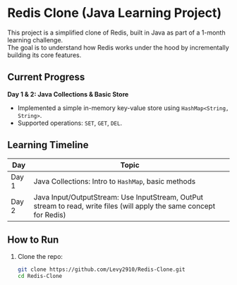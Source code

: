 # Redis Clone (Java Learning Project)

This project is a simplified clone of Redis, built in Java as part of a 1-month learning challenge.  
The goal is to understand how Redis works under the hood by incrementally building its core features.

## Current Progress

**Day 1 & 2: Java Collections & Basic Store**
- Implemented a simple in-memory key-value store using `HashMap<String, String>`.
- Supported operations: `SET`, `GET`, `DEL`.

## Learning Timeline

| Day | Topic |
|-----|-------|
| Day 1 | Java Collections: Intro to `HashMap`, basic methods |
| Day 2 | Java Input/OutputStream: Use InputStream, OutPut stream to read, write files (will apply the same concept for Redis) |

## How to Run

1. Clone the repo:
   ```bash
   git clone https://github.com/Levy2910/Redis-Clone.git
   cd Redis-Clone
